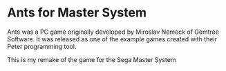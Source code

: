 Ants for Master System
======================

Ants was a PC game originally developed by Miroslav Nemeck of Gemtree Software.
It was released as one of the example games created with their Peter programming tool.


This is my remake of the game for the Sega Master System
